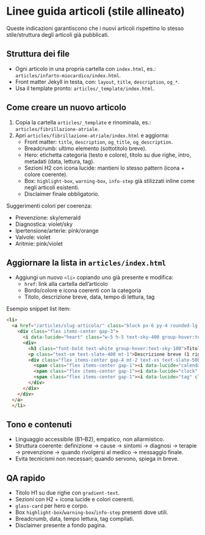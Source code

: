 # Linee guida articoli (stile allineato)

Queste indicazioni garantiscono che i nuovi articoli rispettino lo stesso stile/struttura degli articoli già pubblicati.

## Struttura dei file
- Ogni articolo in una propria cartella con `index.html`, es.: `articles/infarto-miocardico/index.html`.
- Front matter Jekyll in testa, con: `layout`, `title`, `description`, `og_*`.
- Usa il template pronto: `articles/_template/index.html`.

## Come creare un nuovo articolo
1) Copia la cartella `articles/_template` e rinominala, es.: `articles/fibrillazione-atriale`.
2) Apri `articles/fibrillazione-atriale/index.html` e aggiorna:
   - Front matter: `title`, `description`, `og_title`, `og_description`.
   - Breadcrumb: ultimo elemento (sottotitolo breve).
   - Hero: etichetta categoria (testo e colore), titolo su due righe, intro, metadati (data, lettura, tag).
   - Sezioni H2 con icona lucide: mantieni lo stesso pattern (icona + colore coerente).
   - Box: `highlight-box`, `warning-box`, `info-step` già stilizzati inline come negli articoli esistenti.
   - Disclaimer finale obbligatorio.

Suggerimenti colori per coerenza:
- Prevenzione: sky/emerald
- Diagnostica: violet/sky
- Ipertensione/arterie: pink/orange
- Valvole: violet
- Aritmie: pink/violet

## Aggiornare la lista in `articles/index.html`
- Aggiungi un nuovo `<li>` copiando uno già presente e modifica:
  - `href`: link alla cartella dell’articolo
  - Bordo/colore e icona coerenti con la categoria
  - Titolo, descrizione breve, data, tempo di lettura, tag

Esempio snippet list item:

```html
<li>
  <a href="/articles/slug-articolo/" class="block px-6 py-4 rounded-lg glass-card border-l-4 border-sky-400 hover:border-sky-300 hover:bg-slate-800/50 transition group">
    <div class="flex items-center gap-3">
      <i data-lucide="heart" class="w-5 h-5 text-sky-400 group-hover:text-sky-300"></i>
      <div>
        <h3 class="font-bold text-white group-hover:text-sky-100">Titolo Articolo</h3>
        <p class="text-sm text-slate-400 mt-1">Descrizione breve (1 riga)</p>
        <div class="flex items-center gap-4 mt-2 text-xs text-slate-500">
          <span class="flex items-center gap-1"><i data-lucide="calendar" class="w-3 h-3"></i> 20 ottobre 2025</span>
          <span class="flex items-center gap-1"><i data-lucide="clock" class="w-3 h-3"></i> 9 min lettura</span>
          <span class="flex items-center gap-1"><i data-lucide="tag" class="w-3 h-3"></i> Tag1, Tag2</span>
        </div>
      </div>
    </div>
  </a>
  </li>
```

## Tono e contenuti
- Linguaggio accessibile (B1–B2), empatico, non allarmistico.
- Struttura coerente: definizione → cause → sintomi → diagnosi → terapie → prevenzione → quando rivolgersi al medico → messaggio finale.
- Evita tecnicismi non necessari; quando servono, spiega in breve.

## QA rapido
- Titolo H1 su due righe con `gradient-text`.
- Sezioni con H2 + icona lucide e colori coerenti.
- `glass-card` per hero e corpo.
- Box `highlight-box`/`warning-box`/`info-step` presenti dove utili.
- Breadcrumb, data, tempo lettura, tag compilati.
- Disclaimer presente a fondo pagina.

